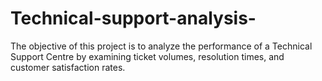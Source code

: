 # Technical-support-analysis-
The objective of this project is to analyze the performance of a Technical Support Centre by examining ticket volumes, resolution times, and customer satisfaction rates.
